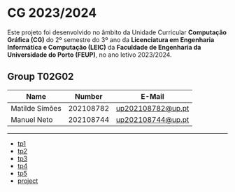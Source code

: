 # CG 2023/2024

Este projeto foi desenvolvido no âmbito da Unidade Curricular **Computação Gráfica (CG)** do 2º semestre do 3º ano da **Licenciatura em Engenharia Informática e Computação (LEIC)** da **Faculdade de Engenharia da Universidade do Porto (FEUP)**, no ano letivo 2023/2024.

## Group T02G02
| Name             | Number    | E-Mail             |
| ---------------- | --------- | ------------------ |
| Matilde Simões   | 202108782 | up202108782@up.pt  |
| Manuel Neto      | 202108744 | up202108744@up.pt  |

----

  - [tp1](tp1/README.md)
  - [tp2](tp2/README.md)
  - [tp3](tp3/README.md)
  - [tp4](tp4/README.md)
  - [tp5](tp5/README.md)
  - [project](project/README.md)

